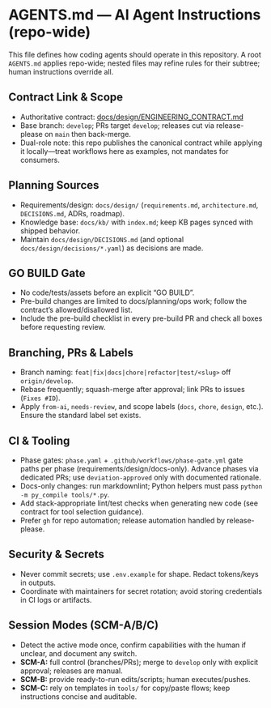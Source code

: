 # AGENTS.md — AI Agent Instructions (repo-wide)

This file defines how coding agents should operate in this repository. A root `AGENTS.md` applies repo-wide; nested files may refine rules for their subtree; human instructions override all.

## Contract Link & Scope

- Authoritative contract: [docs/design/ENGINEERING_CONTRACT.md](docs/design/ENGINEERING_CONTRACT.md)
- Base branch: `develop`; PRs target `develop`; releases cut via release-please on `main` then back-merge.
- Dual-role note: this repo publishes the canonical contract while applying it locally—treat workflows here as examples, not mandates for consumers.

## Planning Sources

- Requirements/design: `docs/design/` (`requirements.md`, `architecture.md`, `DECISIONS.md`, ADRs, roadmap).
- Knowledge base: `docs/kb/` with `index.md`; keep KB pages synced with shipped behavior.
- Maintain `docs/design/DECISIONS.md` (and optional `docs/design/decisions/*.yaml`) as decisions are made.

## GO BUILD Gate

- No code/tests/assets before an explicit “GO BUILD”.
- Pre-build changes are limited to docs/planning/ops work; follow the contract’s allowed/disallowed list.
- Include the pre-build checklist in every pre-build PR and check all boxes before requesting review.

## Branching, PRs & Labels

- Branch naming: `feat|fix|docs|chore|refactor|test/<slug>` off `origin/develop`.
- Rebase frequently; squash-merge after approval; link PRs to issues (`Fixes #ID`).
- Apply `from-ai`, `needs-review`, and scope labels (`docs`, `chore`, `design`, etc.). Ensure the standard label set exists.

## CI & Tooling

- Phase gates: `phase.yaml` + `.github/workflows/phase-gate.yml` gate paths per phase (requirements/design/docs-only). Advance phases via dedicated PRs; use `deviation-approved` only with documented rationale.
- Docs-only changes: run markdownlint; Python helpers must pass `python -m py_compile tools/*.py`.
- Add stack-appropriate lint/test checks when generating new code (see contract for tool selection guidance).
- Prefer `gh` for repo automation; release automation handled by release-please.

## Security & Secrets

- Never commit secrets; use `.env.example` for shape. Redact tokens/keys in outputs.
- Coordinate with maintainers for secret rotation; avoid storing credentials in CI logs or artifacts.

## Session Modes (SCM-A/B/C)

- Detect the active mode once, confirm capabilities with the human if unclear, and document any switch.
- **SCM-A:** full control (branches/PRs); merge to `develop` only with explicit approval; releases are manual.
- **SCM-B:** provide ready-to-run edits/scripts; human executes/pushes.
- **SCM-C:** rely on templates in `tools/` for copy/paste flows; keep instructions concise and auditable.
